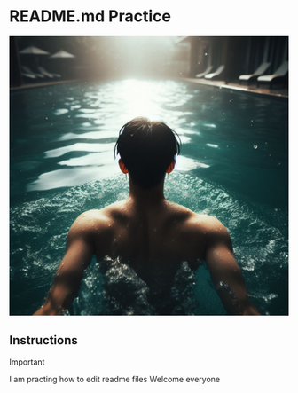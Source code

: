 # README.md Practice

![BioDrop logo on a sticker](https://github.com/blue-eulb/test2/blob/main/assests/swim.jpg)

## Instructions

> [!IMPORTANT]
> I am practing how to edit readme files
> Welcome everyone
